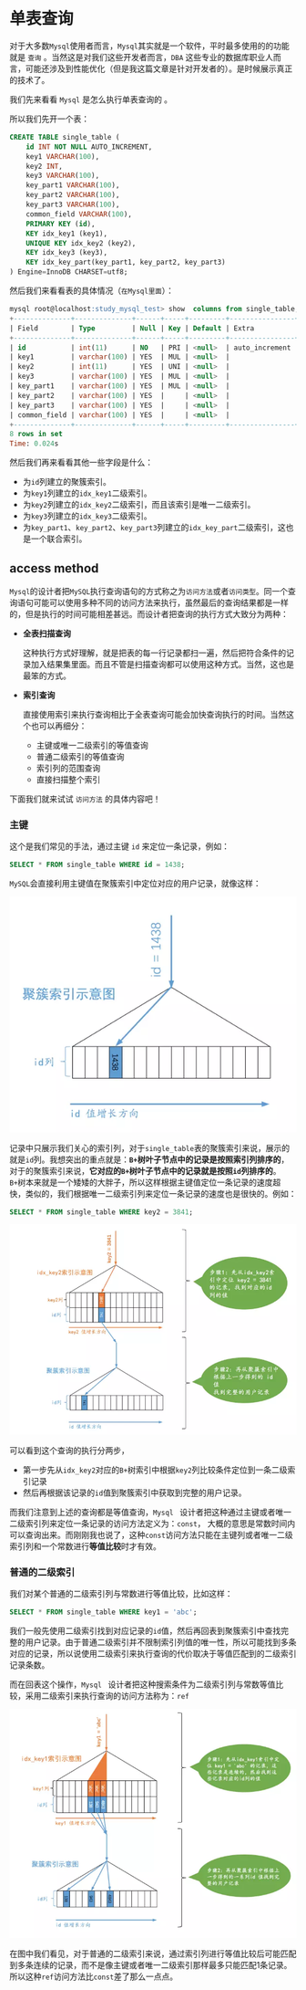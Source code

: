 # 单表查询

对于大多数`Mysql`使用者而言，`Mysql`其实就是一个软件，平时最多使用的的功能就是 `查询` 。当然这是对我们这些开发者而言，`DBA` 这些专业的数据库职业人而言，可能还涉及到性能优化（但是我这篇文章是针对开发者的）。是时候展示真正的技术了。

我们先来看看 `Mysql` 是怎么执行单表查询的 。

所以我们先开一个表：

```sql
CREATE TABLE single_table (
    id INT NOT NULL AUTO_INCREMENT,
    key1 VARCHAR(100),
    key2 INT,
    key3 VARCHAR(100),
    key_part1 VARCHAR(100),
    key_part2 VARCHAR(100),
    key_part3 VARCHAR(100),
    common_field VARCHAR(100),
    PRIMARY KEY (id),
    KEY idx_key1 (key1),
    UNIQUE KEY idx_key2 (key2),
    KEY idx_key3 (key3),
    KEY idx_key_part(key_part1, key_part2, key_part3)
) Engine=InnoDB CHARSET=utf8;
```

然后我们来看看表的具体情况（`在Mysql里面`）：

```sql
mysql root@localhost:study_mysql_test> show  columns from single_table;
+--------------+--------------+------+-----+---------+----------------+
| Field        | Type         | Null | Key | Default | Extra          |
+--------------+--------------+------+-----+---------+----------------+
| id           | int(11)      | NO   | PRI | <null>  | auto_increment |
| key1         | varchar(100) | YES  | MUL | <null>  |                |
| key2         | int(11)      | YES  | UNI | <null>  |                |
| key3         | varchar(100) | YES  | MUL | <null>  |                |
| key_part1    | varchar(100) | YES  | MUL | <null>  |                |
| key_part2    | varchar(100) | YES  |     | <null>  |                |
| key_part3    | varchar(100) | YES  |     | <null>  |                |
| common_field | varchar(100) | YES  |     | <null>  |                |
+--------------+--------------+------+-----+---------+----------------+
8 rows in set
Time: 0.024s                                                            
```

然后我们再来看看其他一些字段是什么：

- 为`id`列建立的聚簇索引。
- 为`key1`列建立的`idx_key1`二级索引。
- 为`key2`列建立的`idx_key2`二级索引，而且该索引是唯一二级索引。
- 为`key3`列建立的`idx_key3`二级索引。
- 为`key_part1`、`key_part2`、`key_part3`列建立的`idx_key_part`二级索引，这也是一个联合索引。

## access method

`Mysql`的设计者把`MySQL`执行查询语句的方式称之为`访问方法`或者`访问类型`。同一个查询语句可能可以使用多种不同的访问方法来执行，虽然最后的查询结果都是一样的，但是执行的时间可能相差甚远。而设计者把查询的执行方式大致分为两种：

- **全表扫描查询**

  这种执行方式好理解，就是把表的每一行记录都扫一遍，然后把符合条件的记录加入结果集里面。而且不管是扫描查询都可以使用这种方式。当然，这也是最笨的方式。

- **索引查询**

  直接使用索引来执行查询相比于全表查询可能会加快查询执行的时间。当然这个也可以再细分：

  - 主键或唯一二级索引的等值查询
  - 普通二级索引的等值查询
  - 索引列的范围查询
  - 直接扫描整个索引

下面我们就来试试 `访问方法` 的具体内容吧！

### 主键

这个是我们常见的手法，通过主键 `id` 来定位一条记录，例如：

```sql
SELECT * FROM single_table WHERE id = 1438;
```

`MySQL`会直接利用主键值在聚簇索引中定位对应的用户记录，就像这样：



![聚簇索引示例图](/聚簇索引示例图.jpg)

记录中只展示我们关心的索引列，对于`single_table`表的聚簇索引来说，展示的就是`id`列。我想突出的重点就是：**`B+`树叶子节点中的记录是按照索引列排序的**，对于的聚簇索引来说，**它对应的`B+`树叶子节点中的记录就是按照`id`列排序的**。`B+`树本来就是一个矮矮的大胖子，所以这样根据主键值定位一条记录的速度超快，类似的，我们根据唯一二级索引列来定位一条记录的速度也是很快的。例如：

```sql
SELECT * FROM single_table WHERE key2 = 3841;
```

![二级索引示意图](/二级索引示意图.jpg)

可以看到这个查询的执行分两步，

- 第一步先从`idx_key2`对应的`B+`树索引中根据`key2`列比较条件定位到一条二级索引记录
- 然后再根据该记录的`id`值到聚簇索引中获取到完整的用户记录。

而我们注意到上述的查询都是等值查询，`Mysql ` 设计者把这种通过主键或者唯一二级索引列来定位一条记录的访问方法定义为：`const`， 大概的意思是常数时间内可以查询出来。而刚刚我也说了，这种`const`访问方法只能在主键列或者唯一二级索引列和一个常数进行**等值比较**时才有效。

### 普通的二级索引

我们对某个普通的二级索引列与常数进行等值比较，比如这样：

```sql
SELECT * FROM single_table WHERE key1 = 'abc';
```

我们一般先使用二级索引找到对应记录的`id`值，然后再回表到聚簇索引中查找完整的用户记录。由于普通二级索引并不限制索引列值的唯一性，所以可能找到多条对应的记录，所以说使用二级索引来执行查询的代价取决于等值匹配到的二级索引记录条数。

而在回表这个操作，`Mysql ` 设计者把这种搜索条件为二级索引列与常数等值比较，采用二级索引来执行查询的访问方法称为：`ref`

![普通二级索引](/普通二级索引.jpg)

在图中我们看见，对于普通的二级索引来说，通过索引列进行等值比较后可能匹配到多条连续的记录，而不是像主键或者唯一二级索引那样最多只能匹配1条记录。所以这种`ref`访问方法比`const`差了那么一点点。
